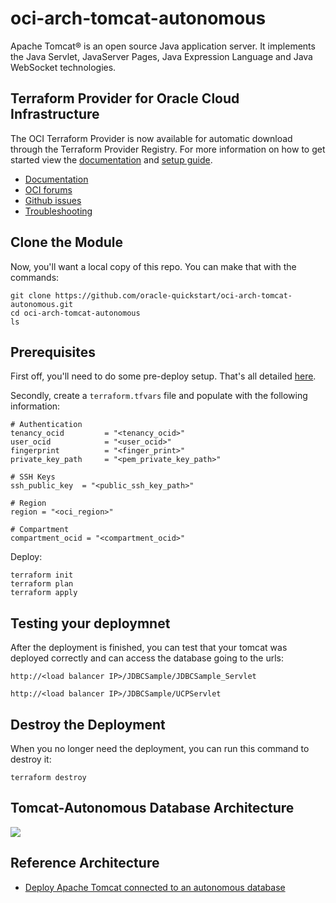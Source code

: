 # oci-arch-tomcat-autonomous

Apache Tomcat® is an open source Java application server. It implements the Java Servlet, JavaServer Pages, Java Expression Language and Java WebSocket technologies.

## Terraform Provider for Oracle Cloud Infrastructure
The OCI Terraform Provider is now available for automatic download through the Terraform Provider Registry. 
For more information on how to get started view the [documentation](https://www.terraform.io/docs/providers/oci/index.html) 
and [setup guide](https://www.terraform.io/docs/providers/oci/guides/version-3-upgrade.html).

* [Documentation](https://www.terraform.io/docs/providers/oci/index.html)
* [OCI forums](https://cloudcustomerconnect.oracle.com/resources/9c8fa8f96f/summary)
* [Github issues](https://github.com/terraform-providers/terraform-provider-oci/issues)
* [Troubleshooting](https://www.terraform.io/docs/providers/oci/guides/guides/troubleshooting.html)

## Clone the Module
Now, you'll want a local copy of this repo. You can make that with the commands:

    git clone https://github.com/oracle-quickstart/oci-arch-tomcat-autonomous.git
    cd oci-arch-tomcat-autonomous
    ls

## Prerequisites
First off, you'll need to do some pre-deploy setup.  That's all detailed [here](https://github.com/cloud-partners/oci-prerequisites).

Secondly, create a `terraform.tfvars` file and populate with the following information:

```
# Authentication
tenancy_ocid         = "<tenancy_ocid>"
user_ocid            = "<user_ocid>"
fingerprint          = "<finger_print>"
private_key_path     = "<pem_private_key_path>"

# SSH Keys
ssh_public_key  = "<public_ssh_key_path>"

# Region
region = "<oci_region>"

# Compartment
compartment_ocid = "<compartment_ocid>"

````

Deploy:

    terraform init
    terraform plan
    terraform apply

## Testing your deploymnet

After the deployment is finished, you can test that your tomcat was deployed correctly and can access the database going to the urls:

````
http://<load balancer IP>/JDBCSample/JDBCSample_Servlet

http://<load balancer IP>/JDBCSample/UCPServlet

`````

## Destroy the Deployment
When you no longer need the deployment, you can run this command to destroy it:

    terraform destroy

## Tomcat-Autonomous Database Architecture

![](./images/architecture-deploy-tomcat.png)


## Reference Architecture

- [Deploy Apache Tomcat connected to an autonomous database](https://docs.oracle.com/en/solutions/deploy-tomcat-adb)
